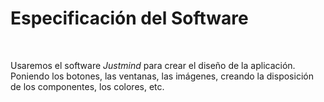 # Especificación del Software 
<br>

Usaremos el software *Justmind* para crear el diseño de la aplicación. Poniendo los botones, las ventanas, las imágenes, creando la disposición de los componentes, los colores, etc.

<br>

